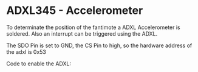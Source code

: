 # ADXL345 - Accelerometer

To determinate the position of the fantimote a ADXL Accelerometer is soldered.
Also an interrupt can be triggered using the ADXL.

The SDO Pin is set to GND, the CS Pin to high, so the hardware address of the adxl is 0x53

Code to enable the ADXL:


